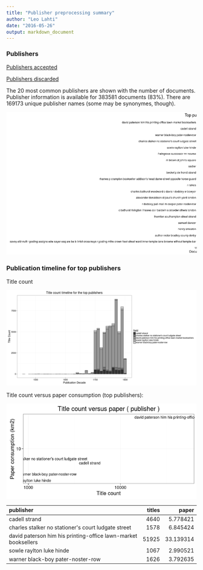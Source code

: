 ```yaml
---
title: "Publisher preprocessing summary"
author: "Leo Lahti"
date: "2016-05-26"
output: markdown_document
---
```



### Publishers

[Publishers accepted](output.tables/publisher_accepted.csv)

[Publishers discarded](output.tables/publisher_discarded.csv)



The 20 most common publishers are shown with the number of documents. Publisher information is available for 383581 documents (83%). There are 169173 unique publisher names (some may be synonymes, though).


![plot of chunk summarypublisher2](figure/summarypublisher2-1.png)

### Publication timeline for top publishers

Title count

![plot of chunk summaryTop10pubtimeline](figure/summaryTop10pubtimeline-1.png)



Title count versus paper consumption (top publishers):

![plot of chunk publishertitlespapers](figure/publishertitlespapers-1.png)

|publisher                                                      | titles|     paper|
|:--------------------------------------------------------------|------:|---------:|
|cadell strand                                                  |   4640|  5.778421|
|charles stalker no stationer's court ludgate street            |   1578|  6.845424|
|david paterson him his printing-office lawn-market booksellers |  51925| 33.139314|
|sowle raylton luke hinde                                       |   1067|  2.990521|
|warner black-boy pater-noster-row                              |   1626|  3.792635|
